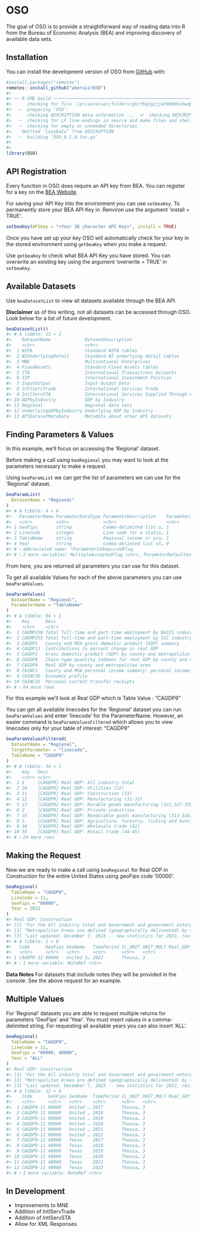
# OSO

The goal of OSO is to provide a straightforward way of reading data into
R from the Bureau of Economic Analysis (BEA) and improving discovery of
available data sets.

## Installation

You can install the development version of OSO from
[GitHub](https:://github.com/aberuiz/OSO) with:

``` r
#install.packages("remotes")
remotes::install_github("aberuiz/OSO")
#> 
#> ── R CMD build ─────────────────────────────────────────────────────────────────
#>      checking for file ‘/private/var/folders/gh/fbq3g2jj4h9b09knhwdpmxpc0000gn/T/RtmpZzEYtC/remotesb77157cbaa4a/aberuiz-OSO-0c932ec/DESCRIPTION’ ...  ✔  checking for file ‘/private/var/folders/gh/fbq3g2jj4h9b09knhwdpmxpc0000gn/T/RtmpZzEYtC/remotesb77157cbaa4a/aberuiz-OSO-0c932ec/DESCRIPTION’
#>   ─  preparing ‘OSO’:
#>      checking DESCRIPTION meta-information ...  ✔  checking DESCRIPTION meta-information
#>   ─  checking for LF line-endings in source and make files and shell scripts
#>   ─  checking for empty or unneeded directories
#>    Omitted ‘LazyData’ from DESCRIPTION
#>   ─  building ‘OSO_0.1.0.tar.gz’
#>      
#> 
library(OSO)
```

## API Registration

Every function in OSO does require an API key from BEA. You can register
for a key on the [BEA Website](https://apps.bea.gov/api/signup/).

For saving your API Key into the environment you can use `setbeaKey`. To
permanently store your BEA API Key in .Renviron use the argument
‘install = TRUE’.

``` r
setbeaKey(APIkey = "<Your 36 character API Key>", install = TRUE)
```

Once you have set up your key OSO will automatically check for your key
in the stored environment using `getbeaKey` when you make a request.

Use `getbeaKey` to check what BEA API Key you have stored. You can
overwrite an existing key using the argument ‘overwrite = TRUE’ in
`setbeaKey`.

## Available Datasets

Use `beaDatasetList` to view all datasets available through the BEA API.

**Disclaimer** as of this writing, not all datasets can be accessed
through OSO. Look below for a list of future development.

``` r
beaDatasetList()
#> # A tibble: 13 × 2
#>    DatasetName             DatasetDescription                                
#>    <chr>                   <chr>                                             
#>  1 NIPA                    Standard NIPA tables                              
#>  2 NIUnderlyingDetail      Standard NI underlying detail tables              
#>  3 MNE                     Multinational Enterprises                         
#>  4 FixedAssets             Standard Fixed Assets tables                      
#>  5 ITA                     International Transactions Accounts               
#>  6 IIP                     International Investment Position                 
#>  7 InputOutput             Input-Output Data                                 
#>  8 IntlServTrade           International Services Trade                      
#>  9 IntlServSTA             International Services Supplied Through Affiliates
#> 10 GDPbyIndustry           GDP by Industry                                   
#> 11 Regional                Regional data sets                                
#> 12 UnderlyingGDPbyIndustry Underlying GDP by Industry                        
#> 13 APIDatasetMetaData      Metadata about other API datasets
```

## Finding Parameters & Values

In this example, we’ll focus on accessing the ‘Regional’ dataset.

Before making a call using `beaRegional` you may want to look at the
parameters necessary to make a request.

Using `beaParamList` we can get the list of parameters we can use for
the ‘Regional’ dataset.

``` r
beaParamList(
  DatasetName = "Regional"
)
#> # A tibble: 4 × 6
#>   ParameterName ParameterDataType ParameterDescription    ParameterIsRequiredF…¹
#>   <chr>         <chr>             <chr>                   <chr>                 
#> 1 GeoFips       string            Comma-delimited list o… 1                     
#> 2 LineCode      integer           Line code for a statis… 1                     
#> 3 TableName     string            Regional income or pro… 1                     
#> 4 Year          string            Comma-delimted list of… 0                     
#> # ℹ abbreviated name: ¹​ParameterIsRequiredFlag
#> # ℹ 2 more variables: MultipleAcceptedFlag <chr>, ParameterDefaultValue <chr>
```

From here, you are returned all parameters you can use for this dataset.

To get all available Values for each of the above parameters you can use
`beaParamValues`.

``` r
beaParamValues(
  DatasetName = "Regional",
  ParameterName = "TableName"
)
#> # A tibble: 94 × 2
#>    Key      Desc                                                                
#>    <chr>    <chr>                                                               
#>  1 CAEMP25N Total full-time and part-time employment by NAICS industry          
#>  2 CAEMP25S Total full-time and part-time employment by SIC industry            
#>  3 CAGDP1   County and MSA gross domestic product (GDP) summary                 
#>  4 CAGDP11  Contributions to percent change in real GDP                         
#>  5 CAGDP2   Gross domestic product (GDP) by county and metropolitan area        
#>  6 CAGDP8   Chain-type quantity indexes for real GDP by county and metropolitan…
#>  7 CAGDP9   Real GDP by county and metropolitan area                            
#>  8 CAINC1   County and MSA personal income summary: personal income, population…
#>  9 CAINC30  Economic profile                                                    
#> 10 CAINC35  Personal current transfer receipts                                  
#> # ℹ 84 more rows
```

For this example we’ll look at Real GDP which is Table Value : “CAGDP9”

You can get all available linecodes for the ‘Regional’ dataset you can
run `beaParamValues` and enter ‘linecode’ for the ParameterName.
However, an easier command is `beaParamValuesFiltered` which allows you
to view linecodes only for your table of interest: “CAGDP9”

``` r
beaParamValuesFiltered(
  DatasetName = "Regional",
  TargetParameter = "linecode",
  TableName = "CAGDP9"
)
#> # A tibble: 34 × 2
#>    Key   Desc                                                               
#>    <chr> <chr>                                                              
#>  1 1     [CAGDP9] Real GDP: All industry total                              
#>  2 10    [CAGDP9] Real GDP: Utilities (22)                                  
#>  3 11    [CAGDP9] Real GDP: Construction (23)                               
#>  4 12    [CAGDP9] Real GDP: Manufacturing (31-33)                           
#>  5 13    [CAGDP9] Real GDP: Durable goods manufacturing (321,327-339)       
#>  6 2     [CAGDP9] Real GDP: Private industries                              
#>  7 25    [CAGDP9] Real GDP: Nondurable goods manufacturing (311-316,322-326)
#>  8 3     [CAGDP9] Real GDP: Agriculture, forestry, fishing and hunting (11) 
#>  9 34    [CAGDP9] Real GDP: Wholesale trade (42)                            
#> 10 35    [CAGDP9] Real GDP: Retail trade (44-45)                            
#> # ℹ 24 more rows
```

## Making the Request

Now we are ready to make a call using `beaRegional` for Real GDP in
Construction for the entire United States using geoFips code ‘00000’.

``` r
beaRegional(
  TableName = "CAGDP9",
  LineCode = 11,
  GeoFips = "00000",
  Year = 2022
)
#> Real GDP: Construction
#> [1] "For the All industry total and Government and government enterprises, the difference between the United States and Metropolitan and Nonmetropolitan portions reflects overseas activity, economic activity taking place outside the borders of the United States by the military and associated federal civilian support staff."
#> [2] "Metropolitan Areas are defined (geographically delineated) by the Office of Management and Budget (OMB) bulletin no. 20-01 issued March 6, 2020."                                                                                                                                                                               
#> [3] "Last updated: December 7, 2023 -- new statistics for 2022, revised statistics for 2017-2021."
#> # A tibble: 1 × 8
#>   Code      GeoFips GeoName   TimePeriod CL_UNIT UNIT_MULT Real_GDP_Construction
#>   <chr>     <chr>   <chr>     <chr>      <chr>   <chr>                     <dbl>
#> 1 CAGDP9-11 00000   United S… 2022       Thousa… 3                     827768000
#> # ℹ 1 more variable: NoteRef <chr>
```

**Data Notes** For datasets that include notes they will be provided in
the console. See the above request for an example.

## Multiple Values

For ‘Regional’ datasets you are able to request multiple returns for
parameters ‘GeoFips’ and ‘Year’. You must insert values in a
comma-delimited string. For requesting all available years you can also
insert ‘ALL’.

``` r
beaRegional(
  TableName = "CAGDP9",
  LineCode = 11,
  GeoFips = "00000, 48000",
  Year = "ALL"
)
#> Real GDP: Construction
#> [1] "For the All industry total and Government and government enterprises, the difference between the United States and Metropolitan and Nonmetropolitan portions reflects overseas activity, economic activity taking place outside the borders of the United States by the military and associated federal civilian support staff."
#> [2] "Metropolitan Areas are defined (geographically delineated) by the Office of Management and Budget (OMB) bulletin no. 20-01 issued March 6, 2020."                                                                                                                                                                               
#> [3] "Last updated: December 7, 2023 -- new statistics for 2022, revised statistics for 2017-2021."
#> # A tibble: 12 × 8
#>    Code      GeoFips GeoName  TimePeriod CL_UNIT UNIT_MULT Real_GDP_Construction
#>    <chr>     <chr>   <chr>    <chr>      <chr>   <chr>                     <dbl>
#>  1 CAGDP9-11 00000   United … 2017       Thousa… 3                     840220000
#>  2 CAGDP9-11 00000   United … 2018       Thousa… 3                     863755000
#>  3 CAGDP9-11 00000   United … 2019       Thousa… 3                     882046000
#>  4 CAGDP9-11 00000   United … 2020       Thousa… 3                     856487000
#>  5 CAGDP9-11 00000   United … 2021       Thousa… 3                     888104000
#>  6 CAGDP9-11 00000   United … 2022       Thousa… 3                     827768000
#>  7 CAGDP9-11 48000   Texas    2017       Thousa… 3                      88478080
#>  8 CAGDP9-11 48000   Texas    2018       Thousa… 3                      87963012
#>  9 CAGDP9-11 48000   Texas    2019       Thousa… 3                      90383450
#> 10 CAGDP9-11 48000   Texas    2020       Thousa… 3                      87536636
#> 11 CAGDP9-11 48000   Texas    2021       Thousa… 3                      88865961
#> 12 CAGDP9-11 48000   Texas    2022       Thousa… 3                      83697711
#> # ℹ 1 more variable: NoteRef <chr>
```

## In Development

- Improvements to MNE
- Addition of IntlServTrade
- Addition of IntlServSTA
- Allow for XML Responses
